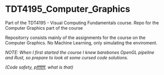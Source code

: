 # TDT4195_Computer_Graphics
Part of the TDT4195 - Visual Computing Fundamentals course. Repo for the Computer Graphics part of the course 

Repositorry consists mainly of the assignments for the course on the Computer Graphics. No Machine Learning, only simulating the enviroment.


_NOTE: When I first started the course I knew barebones OpenGL pipeline and Rust, so prepare to look at some cursed code solutions._

_(Code safety, pffffff, what is that)_


